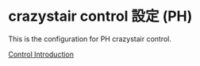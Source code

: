 # crazystair control 設定 (PH)

This is the configuration for PH crazystair control.

[Control Introduction](./control.md)
